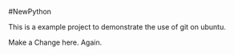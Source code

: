 #NewPython


This is a example project to demonstrate the use of git on ubuntu.

Make a Change here. Again.